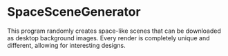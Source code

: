 # SpaceSceneGenerator
This program randomly creates space-like scenes that can be downloaded as desktop background images. Every render is completely unique and different, allowing for interesting designs.
